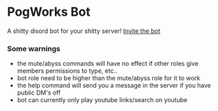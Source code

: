 
# PogWorks Bot
A shitty disord bot for your shitty server!
[Invite the bot](https://discord.com/oauth2/authorize?client_id=755532648419557447&scope=bot&permissions=2147483647)

### Some warnings
* the mute/abyss commands will have no effect if other roles give members permissions to type, etc..
* bot role need to be higher than the mute/abyss role for it to work
* the help command will send you a message in the server if you have public DM's off 
* bot can currently only play youtube links/search on youtube
